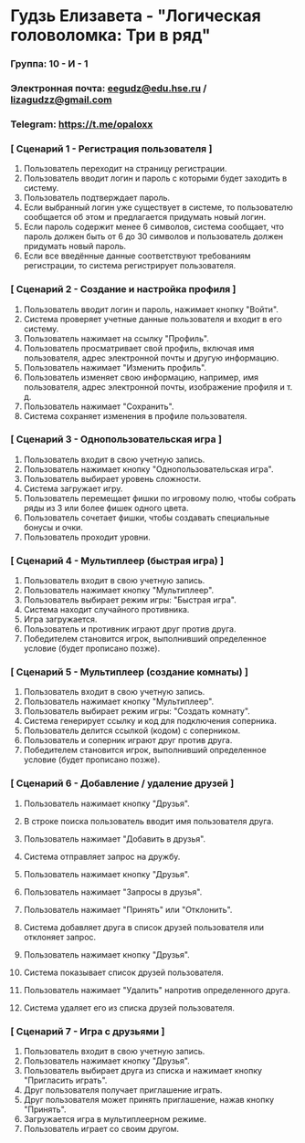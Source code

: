 # Гудзь Елизавета - "Логическая головоломка: Три в ряд"

### Группа: 10 - И - 1
### Электронная почта: eegudz@edu.hse.ru / lizagudzz@gmail.com
### Telegram: https://t.me/opaloxx

### [ Сценарий 1 - Регистрация пользователя ]

1. Пользователь переходит на страницу регистрации.
2. Пользователь вводит логин и пароль с которыми будет заходить в систему.
3. Пользователь подтверждает пароль.
4. Если выбранный логин уже существует в системе, то пользователю сообщается об этом и предлагается придумать новый логин.
5. Если пароль содержит менее 6 символов, система сообщает, что пароль должен быть от 6 до 30 символов и пользователь должен придумать новый пароль.
6. Если все введённые данные соответствуют требованиям регистрации, то система регистрирует пользователя.

### [ Сценарий 2 - Создание и настройка профиля ]

1. Пользователь вводит логин и пароль, нажимает кнопку "Войти".
2. Система проверяет учетные данные пользователя и входит в его систему.
3. Пользователь нажимает на ссылку "Профиль".
4. Пользователь просматривает свой профиль, включая имя пользователя, адрес электронной почты и другую информацию.
5. Пользователь нажимает "Изменить профиль".
6. Пользователь изменяет свою информацию, например, имя пользователя, адрес электронной почты, изображение профиля и т. д.
7. Пользователь нажимает "Сохранить".
8. Система сохраняет изменения в профиле пользователя.

### [ Сценарий 3 - Однопользовательская игра ]

1. Пользователь входит в свою учетную запись.
2. Пользователь нажимает кнопку "Однопользовательская игра".
3. Пользователь выбирает уровень сложности.
4. Система загружает игру.
5. Пользователь перемещает фишки по игровому полю, чтобы собрать ряды из 3 или более фишек одного цвета.
6. Пользователь сочетает фишки, чтобы создавать специальные бонусы и очки.
7. Пользователь проходит уровни.

### [ Сценарий 4 - Мультиплеер (быстрая игра) ]

1. Пользователь входит в свою учетную запись.
2. Пользователь нажимает кнопку "Мультиплеер".
3. Пользователь выбирает режим игры: "Быстрая игра".
4. Система находит случайного противника.
5. Игра загружается.
6. Пользователь и противник играют друг против друга.
7. Победителем становится игрок, выполнивший определенное условие (будет прописано позже).

### [ Сценарий 5 - Мультиплеер (создание комнаты) ]

1. Пользователь входит в свою учетную запись.
2. Пользователь нажимает кнопку "Мультиплеер".
3. Пользователь выбирает режим игры: "Создать комнату".
4. Система генерирует ссылку и код для подключения соперника.
5. Пользователь делится ссылкой (кодом) с соперником.
6. Пользователь и соперник играют друг против друга.
7. Победителем становится игрок, выполнивший определенное условие (будет прописано позже).

### [ Сценарий 6 - Добавление / удаление друзей ]

1. Пользователь нажимает кнопку "Друзья".
2. В строке поиска пользователь вводит имя пользователя друга.
3. Пользователь нажимает "Добавить в друзья".
4. Система отправляет запрос на дружбу.

1. Пользователь нажимает кнопку "Друзья".
2. Пользователь нажимает "Запросы в друзья".
3. Пользователь нажимает "Принять" или "Отклонить".
4. Система добавляет друга в список друзей пользователя или отклоняет запрос.

1. Пользователь нажимает кнопку "Друзья".
2. Система показывает список друзей пользователя.
3. Пользователь нажимает "Удалить" напротив определенного друга.
4. Система удаляет его из списка друзей пользователя.

### [ Сценарий 7 - Игра с друзьями ]

1. Пользователь входит в свою учетную запись.
2. Пользователь нажимает кнопку "Друзья".
3. Пользователь выбирает друга из списка и нажимает кнопку "Пригласить играть".
4. Друг пользователя получает приглашение играть.
5. Друг пользователя может принять приглашение, нажав кнопку "Принять".
6. Загружается игра в мультиплеерном режиме.
7. Пользователь играет со своим другом.
